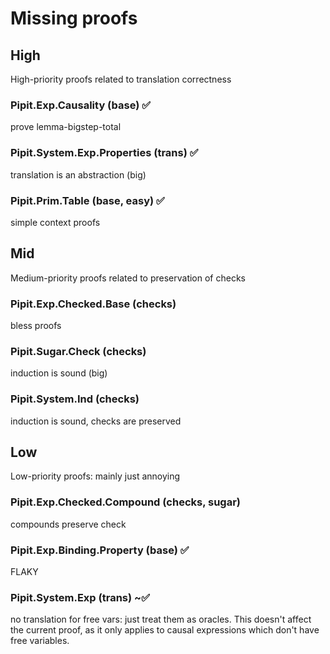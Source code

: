 # Missing proofs
## High

High-priority proofs related to translation correctness

### Pipit.Exp.Causality (base) ✅
prove lemma-bigstep-total

### Pipit.System.Exp.Properties (trans) ✅
translation is an abstraction (big)

### Pipit.Prim.Table (base, easy) ✅
simple context proofs


## Mid

Medium-priority proofs related to preservation of checks

### Pipit.Exp.Checked.Base (checks)
bless proofs

### Pipit.Sugar.Check (checks)
induction is sound (big)

### Pipit.System.Ind (checks)
induction is sound, checks are preserved

## Low

Low-priority proofs: mainly just annoying

### Pipit.Exp.Checked.Compound (checks, sugar)
compounds preserve check

### Pipit.Exp.Binding.Property (base) ✅
FLAKY

### Pipit.System.Exp (trans) ~✅
no translation for free vars: just treat them as oracles.
This doesn't affect the current proof, as it only applies to causal expressions which don't have free variables.

